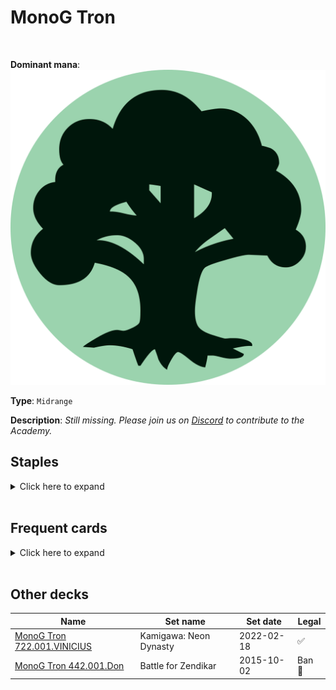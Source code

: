 <!-- This page is automatically generated by Myr: do not update it manually. Changes directly applied here will be lost. -->
# MonoG Tron
<br/>


**Dominant mana**: <img src="../resources/images/mana/G.png" class="dominant-mana-icon"/>

**Type**: `Midrange`

**Description**: _Still missing. Please join us on [Discord](https://discord.gg/fYQbpjjkQ3) to contribute to the Academy._


## **Staples**

<details>
  <summary>Click here to expand</summary>
<a href="https://scryfall.com/card/tsr/263/chromatic-star"><img src="https://c1.scryfall.com/file/scryfall-cards/normal/front/c/2/c2e8d492-2c67-410b-b556-c157a14c4cec.jpg?1619404181" class="archetype-card rounded-image"/></a>
<a href="https://scryfall.com/card/2xm/161/crop-rotation"><img src="https://c1.scryfall.com/file/scryfall-cards/normal/front/4/2/4249cc64-f75b-4c76-a41a-5b25873c74bc.jpg?1599707090" class="archetype-card rounded-image"/></a>
<a href="https://scryfall.com/card/2xm/255/expedition-map"><img src="https://c1.scryfall.com/file/scryfall-cards/normal/front/5/5/551c0a45-9515-4e51-84e5-79703832a661.jpg?1599709184" class="archetype-card rounded-image"/></a>
<a href="https://scryfall.com/card/mbs/79/fangren-marauder"><img src="https://c1.scryfall.com/file/scryfall-cards/normal/front/f/5/f5cf62a2-d03a-495d-924a-bf79524175fa.jpg?1562615957" class="archetype-card rounded-image"/></a>
<a href="https://scryfall.com/card/uma/8/ulamogs-crusher"><img src="https://c1.scryfall.com/file/scryfall-cards/normal/front/e/d/eda0fd38-38e6-4e9b-9c17-4d855e01b1e1.jpg?1547515341" class="archetype-card rounded-image"/></a>
</details><br/>



## **Frequent cards**

<details>
  <summary>Click here to expand</summary>
<a href="https://scryfall.com/card/mh2/147/abundant-harvest"><img src="https://c1.scryfall.com/file/scryfall-cards/normal/front/5/a/5ad86b17-3fed-418a-938c-c49adb409531.jpg?1626097139" class="archetype-card rounded-image"/></a>
<a href="https://scryfall.com/card/2xm/151/ancient-stirrings"><img src="https://c1.scryfall.com/file/scryfall-cards/normal/front/7/2/726039a0-6c0d-48ef-9b42-99de5d4e41d2.jpg?1599706855" class="archetype-card rounded-image"/></a>
<a href="https://scryfall.com/card/war/149/arboreal-grazer"><img src="https://c1.scryfall.com/file/scryfall-cards/normal/front/c/4/c4a5f86f-44a8-4735-909a-770586d33a15.jpg?1586962989" class="archetype-card rounded-image"/></a>
<a href="https://scryfall.com/card/csp/103/aurochs-herd"><img src="https://c1.scryfall.com/file/scryfall-cards/normal/front/d/7/d757b3ad-b808-4506-934e-727e065f66c1.jpg?1593275357" class="archetype-card rounded-image"/></a>
<a href="https://scryfall.com/card/jmp/462/chromatic-sphere"><img src="https://c1.scryfall.com/file/scryfall-cards/normal/front/e/d/edabc8b2-4413-48e4-8d6f-521b19d839a6.jpg?1601080615" class="archetype-card rounded-image"/></a>
<a href="https://scryfall.com/card/afc/157/explore"><img src="https://c1.scryfall.com/file/scryfall-cards/normal/front/5/9/59c33065-1bdd-4257-9e74-1f2aacf063c5.jpg?1631587882" class="archetype-card rounded-image"/></a>
<a href="https://scryfall.com/card/2xm/168/fierce-empath"><img src="https://c1.scryfall.com/file/scryfall-cards/normal/front/f/1/f13ddd38-397c-4119-8d55-50c7407883f9.jpg?1599707212" class="archetype-card rounded-image"/></a>
<a href="https://scryfall.com/card/vma/175/kaerveks-torch"><img src="https://c1.scryfall.com/file/scryfall-cards/normal/front/8/3/83ff4446-4afd-42db-9879-0295e95764f7.jpg?1562921730" class="archetype-card rounded-image"/></a>
<a href="https://scryfall.com/card/cmr/322/maelstrom-colossus"><img src="https://c1.scryfall.com/file/scryfall-cards/normal/front/3/2/322491d2-d082-4d38-8d81-8588c011e725.jpg?1608911533" class="archetype-card rounded-image"/></a>
<a href="https://scryfall.com/card/jmp/472/mana-geode"><img src="https://c1.scryfall.com/file/scryfall-cards/normal/front/f/8/f8c54d41-683e-42fd-8aa4-371dddf3bcb3.jpg?1601080775" class="archetype-card rounded-image"/></a>
<a href="https://scryfall.com/card/nph/114/maul-splicer"><img src="https://c1.scryfall.com/file/scryfall-cards/normal/front/2/d/2d2c6a6d-5b59-47d7-b290-df3640d9555f.jpg?1562876329" class="archetype-card rounded-image"/></a>
<a href="https://scryfall.com/card/ody/251/moments-peace"><img src="https://c1.scryfall.com/file/scryfall-cards/normal/front/4/0/40ebe935-ccf9-435e-8fe8-53bcbf3526e7.jpg?1562906929" class="archetype-card rounded-image"/></a>
<a href="https://scryfall.com/card/cmr/334/prophetic-prism"><img src="https://c1.scryfall.com/file/scryfall-cards/normal/front/1/4/14602fed-8666-4884-8fca-13529578f9e2.jpg?1608911644" class="archetype-card rounded-image"/></a>
<a href="https://scryfall.com/card/c21/202/pulse-of-murasa"><img src="https://c1.scryfall.com/file/scryfall-cards/normal/front/a/4/a4b9f8f4-d704-4f16-8495-cf8185285859.jpg?1618251902" class="archetype-card rounded-image"/></a>
<a href="https://scryfall.com/card/znr/254/spare-supplies"><img src="https://c1.scryfall.com/file/scryfall-cards/normal/front/a/5/a53baf25-1782-427b-a9dd-fc9b8dc6444f.jpg?1604201030" class="archetype-card rounded-image"/></a>
</details><br/>





## **Other decks**

| Name | Set name | Set date | Legal |
| -----| -------- | -------- | ----- |
| [MonoG Tron 722.001.VINICIUS](https://www.mtggoldfish.com/deck/4673165) | Kamigawa: Neon Dynasty | 2022-02-18 | ✅ |
| [MonoG Tron 442.001.Don](https://www.mtggoldfish.com/deck/4673163) | Battle for Zendikar | 2015-10-02 | Ban 🔨 |






